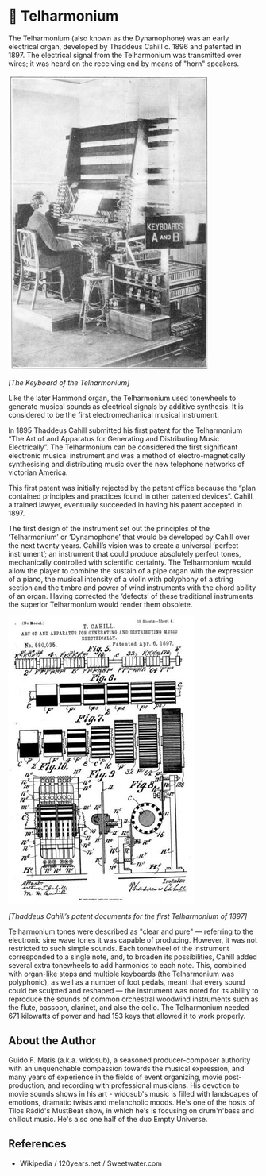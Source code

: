 # 🎹 Telharmonium

The Telharmonium (also known as the Dynamophone) was an early electrical organ, developed by Thaddeus
Cahill c. 1896 and patented in 1897. The electrical signal from the Telharmonium was transmitted over wires;
it was heard on the receiving end by means of "horn" speakers.

![img_1](_static/images/telharmonium/img_1.jpg)

*[The Keyboard of the Telharmonium]*

Like the later Hammond organ, the Telharmonium used tonewheels
to generate musical sounds as electrical signals by additive
synthesis. It is considered to be the first electromechanical
musical instrument.

In 1895 Thaddeus Cahill submitted his first patent for the
Telharmonium “The Art of and Apparatus for Generating and
Distributing Music Electrically”. The Telharmonium can be
considered the first significant electronic musical instrument and
was a method of electro-magnetically synthesising and distributing
music over the new telephone networks of victorian America.

This first patent was initially rejected by the patent office because
the “plan contained principles and practices found in other patented
devices”. Cahill, a trained lawyer, eventually succeeded in having
his patent accepted in 1897.

The first design of the instrument set out the principles of the
‘Telharmonium’ or ‘Dynamophone’ that would be developed by
Cahill over the next twenty years. Cahill’s vision was to create a
universal ’perfect instrument’; an instrument that could produce
absolutely perfect tones, mechanically controlled with scientific certainty. The Telharmonium would allow the
player to combine the sustain of a pipe organ with the expression of a piano, the musical intensity of a violin with
polyphony of a string section and the timbre and power of wind instruments with the chord ability of an organ.
Having corrected the ‘defects’ of these traditional instruments the superior
Telharmonium would render them obsolete.

![img_2](_static/images/telharmonium/img_2.jpg)

*[Thaddeus Cahill’s patent documents for the first Telharmonium of 1897]*

Telharmonium tones were described as "clear and pure" — referring to the
electronic sine wave tones it was capable of producing. However, it was not
restricted to such simple sounds. Each tonewheel of the instrument
corresponded to a single note, and, to broaden its possibilities, Cahill added
several extra tonewheels to add harmonics to each note. This, combined
with organ-like stops and multiple keyboards (the Telharmonium was
polyphonic), as well as a number of foot pedals, meant that every sound
could be sculpted and reshaped — the instrument was noted for its ability
to reproduce the sounds of common orchestral woodwind instruments such
as the flute, bassoon, clarinet, and also the cello. The Telharmonium needed
671 kilowatts of power and had 153 keys that allowed it to work properly.

## About the Author

Guido F. Matis (a.k.a. widosub), a seasoned producer-composer authority with an unquenchable compassion towards the musical
expression, and many years of experience in the fields of event organizing, movie post-production, and recording with professional
musicians. His devotion to movie sounds shows in his art - widosub's music is filled with landscapes of emotions, dramatic twists and
melancholic moods. He's one of the hosts of Tilos Rádió's MustBeat show, in which he's is focusing on drum'n'bass and chillout
music. He's also one half of the duo Empty Universe.

## References

- Wikipedia / 120years.net / Sweetwater.com
